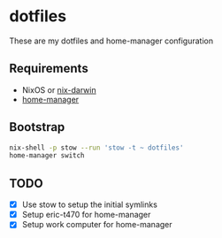 # dotfiles

These are my dotfiles and home-manager configuration

## Requirements

- NixOS or [nix-darwin](https://github.com/LnL7/nix-darwin)
- [home-manager](https://github.com/rycee/home-manager)

## Bootstrap

``` sh
nix-shell -p stow --run 'stow -t ~ dotfiles'
home-manager switch
```

## TODO

- [x] Use stow to setup the initial symlinks
- [x] Setup eric-t470 for home-manager
- [x] Setup work computer for home-manager
